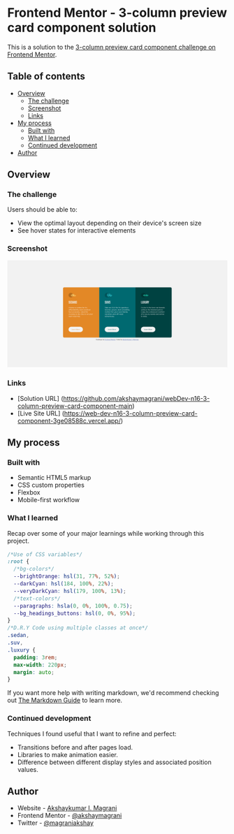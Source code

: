 # Frontend Mentor - 3-column preview card component solution

This is a solution to the [3-column preview card component challenge on Frontend Mentor](https://www.frontendmentor.io/challenges/3column-preview-card-component-pH92eAR2-).

## Table of contents

- [Overview](#overview)
  - [The challenge](#the-challenge)
  - [Screenshot](#screenshot)
  - [Links](#links)
- [My process](#my-process)
  - [Built with](#built-with)
  - [What I learned](#what-i-learned)
  - [Continued development](#continued-development)
- [Author](#author)

## Overview

### The challenge

Users should be able to:

- View the optimal layout depending on their device's screen size
- See hover states for interactive elements

### Screenshot

![desktop screenshot](./design/screenshot-desktop.png)

### Links

- [Solution URL] (https://github.com/akshaymagrani/webDev-n16-3-column-preview-card-component-main)
- [Live Site URL] (https://web-dev-n16-3-column-preview-card-component-3ge08588c.vercel.app/)

## My process

### Built with

- Semantic HTML5 markup
- CSS custom properties
- Flexbox
- Mobile-first workflow

### What I learned

Recap over some of your major learnings while working through this project.

```css
/*Use of CSS variables*/
:root {
  /*bg-colors*/
  --brightOrange: hsl(31, 77%, 52%);
  --darkCyan: hsl(184, 100%, 22%);
  --veryDarkCyan: hsl(179, 100%, 13%);
  /*text-colors*/
  --paragraphs: hsla(0, 0%, 100%, 0.75);
  --bg_headings_buttons: hsl(0, 0%, 95%);
}
/*D.R.Y Code using multiple classes at once*/
.sedan,
.suv,
.luxury {
  padding: 3rem;
  max-width: 220px;
  margin: auto;
}
```

If you want more help with writing markdown, we'd recommend checking out [The Markdown Guide](https://www.markdownguide.org/) to learn more.

### Continued development

Techniques I found useful that I want to refine and perfect:

- Transitions before and after pages load.
- Libraries to make animation easier.
- Difference between different display styles and associated position values.

## Author

- Website - [Akshaykumar I. Magrani](https://www.your-site.com)
- Frontend Mentor - [@akshaymagrani](https://www.frontendmentor.io/profile/akshaymagrani)
- Twitter - [@magraniakshay](https://www.twitter.com/akshaymagrani)
